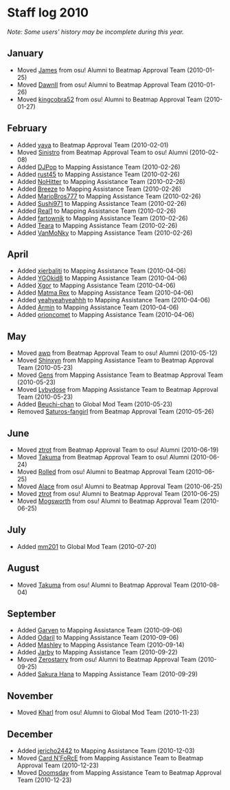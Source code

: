 # Staff log 2010

*Note: Some users' history may be incomplete during this year.*

## January

- Moved [James](https://osu.ppy.sh/users/5728) from osu! Alumni to Beatmap Approval Team (2010-01-25) <!-- https://osu.ppy.sh/community/forums/posts/305284 -->
- Moved [DawnII](https://osu.ppy.sh/users/8399) from osu! Alumni to Beatmap Approval Team (2010-01-26) <!-- https://osu.ppy.sh/community/forums/posts/306749 missing BAT to alumni -->
- Moved [kingcobra52](https://osu.ppy.sh/users/9934) from osu! Alumni to Beatmap Approval Team (2010-01-27) <!-- https://osu.ppy.sh/community/forums/posts/308045 missing BAT to alumni-->

## February

- Added [yaya](https://osu.ppy.sh/users/50163) to Beatmap Approval Team (2010-02-01) <!-- https://osu.ppy.sh/community/forums/posts/308045 -->
- Moved [Sinistro](https://osu.ppy.sh/users/5530) from Beatmap Approval Team to osu! Alumni (2010-02-08) <!-- https://osu.ppy.sh/community/forums/posts/315935 -->
- Added [DJPop](https://osu.ppy.sh/users/2363) to Mapping Assistance Team (2010-02-26) <!-- https://osu.ppy.sh/community/forums/topics/25314 -->
- Added [rust45](https://osu.ppy.sh/users/117369) to Mapping Assistance Team (2010-02-26)
- Added [NoHitter](https://osu.ppy.sh/users/124455) to Mapping Assistance Team (2010-02-26)
- Added [Breeze](https://osu.ppy.sh/users/77537) to Mapping Assistance Team (2010-02-26)
- Added [MarioBros777](https://osu.ppy.sh/users/58197) to Mapping Assistance Team (2010-02-26)
- Added [Sushi971](https://osu.ppy.sh/users/43108) to Mapping Assistance Team (2010-02-26)
- Added [Real1](https://osu.ppy.sh/users/40998) to Mapping Assistance Team (2010-02-26)
- Added [fartownik](https://osu.ppy.sh/users/56917) to Mapping Assistance Team (2010-02-26)
- Added [Teara](https://osu.ppy.sh/users/123491) to Mapping Assistance Team (2010-02-26)
- Added [VanMoNky](https://osu.ppy.sh/users/117865) to Mapping Assistance Team (2010-02-26)

## April

- Added [xierbaliti](https://osu.ppy.sh/users/34044) to Mapping Assistance Team (2010-04-06) <!-- https://osu.ppy.sh/community/forums/topics/28017 -->
- Added [YGOkid8](https://osu.ppy.sh/users/69114) to Mapping Assistance Team (2010-04-06)
- Added [Xgor](https://osu.ppy.sh/users/98661) to Mapping Assistance Team (2010-04-06)
- Added [Matma Rex](https://osu.ppy.sh/users/83268) to Mapping Assistance Team (2010-04-06)
- Added [yeahyeahyeahhh](https://osu.ppy.sh/users/58042) to Mapping Assistance Team (2010-04-06)
- Added [Armin](https://osu.ppy.sh/users/105902) to Mapping Assistance Team (2010-04-06)
- Added [orioncomet](https://osu.ppy.sh/users/104827) to Mapping Assistance Team (2010-04-06)

## May

- Moved [awp](https://osu.ppy.sh/users/2650) from Beatmap Approval Team to osu! Alumni (2010-05-12) <!-- https://osu.ppy.sh/community/forums/posts/403841 -->
- Moved [Shinxyn](https://osu.ppy.sh/users/13996) from Mapping Assistance Team to Beatmap Approval Team (2010-05-23) <!-- https://osu.ppy.sh/community/forums/topics/30547 -->
- Moved [Gens](https://osu.ppy.sh/users/23062) from Mapping Assistance Team to Beatmap Approval Team (2010-05-23)
- Moved [Lybydose](https://osu.ppy.sh/users/64501) from Mapping Assistance Team to Beatmap Approval Team (2010-05-23)
- Added [Beuchi-chan](https://osu.ppy.sh/users/67192) to Global Mod Team (2010-05-23)
- Removed [Saturos-fangirl](https://osu.ppy.sh/users/11874) from Beatmap Approval Team (2010-05-26) <!-- https://osu.ppy.sh/community/forums/posts/417376 -->

## June

- Moved [ztrot](https://osu.ppy.sh/users/6347) from Beatmap Approval Team to osu! Alumni (2010-06-19) <!-- https://osu.ppy.sh/community/forums/posts/442395 ztrot joined and quit a bunch more times but i can't decipher ztrot posts-->
- Moved [Takuma](https://osu.ppy.sh/users/43677) from Beatmap Approval Team to osu! Alumni (2010-06-24) <!-- https://osu.ppy.sh/community/forums/posts/449495 -->
- Moved [Rolled](https://osu.ppy.sh/users/5243) from osu! Alumni to Beatmap Approval Team (2010-06-25) <!-- https://osu.ppy.sh/community/forums/posts/449810 -->
- Moved [Alace](https://osu.ppy.sh/users/25993) from osu! Alumni to Beatmap Approval Team (2010-06-25)
- Moved [ztrot](https://osu.ppy.sh/users/6347) from osu! Alumni to Beatmap Approval Team (2010-06-25)
- Moved [Mogsworth](https://osu.ppy.sh/users/4018) from osu! Alumni to Beatmap Approval Team (2010-06-25) <!-- https://osu.ppy.sh/community/forums/posts/450860 -->

## July

- Added [mm201](https://osu.ppy.sh/users/30655) to Global Mod Team (2010-07-20) <!-- https://osu.ppy.sh/community/forums/posts/477024 -->

## August

- Moved [Takuma](https://osu.ppy.sh/users/43677) from osu! Alumni to Beatmap Approval Team (2010-08-04) <!-- https://osu.ppy.sh/community/forums/posts/492626 -->

## September

- Added [Garven](https://osu.ppy.sh/users/244216) to Mapping Assistance Team (2010-09-06) <!-- https://osu.ppy.sh/community/forums/topics/36870 -->
- Added [Odaril](https://osu.ppy.sh/users/113005) to Mapping Assistance Team (2010-09-06)
- Added [Mashley](https://osu.ppy.sh/users/41481) to Mapping Assistance Team (2010-09-14) <!-- https://osu.ppy.sh/community/forums/posts/536791 -->
- Added [Jarby](https://osu.ppy.sh/users/25615) to Mapping Assistance Team (2010-09-22) <!-- https://osu.ppy.sh/community/forums/posts/543665 assuming this is MAT because he is later labeled as "rejoining" the MAT -->
- Moved [Zerostarry](https://osu.ppy.sh/users/3480) from osu! Alumni to Beatmap Approval Team (2010-09-25) <!-- https://osu.ppy.sh/community/forums/posts/546724 -->
- Added [Sakura Hana](https://osu.ppy.sh/users/289422) to Mapping Assistance Team (2010-09-29) <!-- https://osu.ppy.sh/community/forums/posts/551025 -->

## November

- Moved [Kharl](https://osu.ppy.sh/users/452) from osu! Alumni to Global Mod Team (2010-11-23) <!-- https://osu.ppy.sh/community/forums/posts/609097 -->

## December

- Added [jericho2442](https://osu.ppy.sh/users/88904) to Mapping Assistance Team (2010-12-03) <!-- https://osu.ppy.sh/community/forums/posts/619559 -->
- Moved [Card N'FoRcE](https://osu.ppy.sh/users/3936) from Mapping Assistance Team to Beatmap Approval Team (2010-12-23) <!-- https://osu.ppy.sh/community/forums/topics/42969 -->
- Moved [Doomsday](https://osu.ppy.sh/users/18983) from Mapping Assistance Team to Beatmap Approval Team (2010-12-23)
